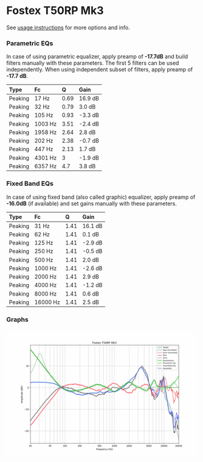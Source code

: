 # Fostex T50RP Mk3
See [usage instructions](https://github.com/jaakkopasanen/AutoEq#usage) for more options and info.

### Parametric EQs
In case of using parametric equalizer, apply preamp of **-17.7dB** and build filters manually
with these parameters. The first 5 filters can be used independently.
When using independent subset of filters, apply preamp of **-17.7 dB**.

| Type    | Fc      |    Q | Gain    |
|:--------|:--------|:-----|:--------|
| Peaking | 17 Hz   | 0.69 | 16.9 dB |
| Peaking | 32 Hz   | 0.79 | 3.0 dB  |
| Peaking | 105 Hz  | 0.93 | -3.3 dB |
| Peaking | 1003 Hz | 3.51 | -2.4 dB |
| Peaking | 1958 Hz | 2.64 | 2.8 dB  |
| Peaking | 202 Hz  | 2.38 | -0.7 dB |
| Peaking | 447 Hz  | 2.13 | 1.7 dB  |
| Peaking | 4301 Hz | 3    | -1.9 dB |
| Peaking | 6357 Hz | 4.7  | 3.8 dB  |

### Fixed Band EQs
In case of using fixed band (also called graphic) equalizer, apply preamp of **-16.0dB**
(if available) and set gains manually with these parameters.

| Type    | Fc       |    Q | Gain    |
|:--------|:---------|:-----|:--------|
| Peaking | 31 Hz    | 1.41 | 16.1 dB |
| Peaking | 62 Hz    | 1.41 | 0.1 dB  |
| Peaking | 125 Hz   | 1.41 | -2.9 dB |
| Peaking | 250 Hz   | 1.41 | -0.5 dB |
| Peaking | 500 Hz   | 1.41 | 2.0 dB  |
| Peaking | 1000 Hz  | 1.41 | -2.6 dB |
| Peaking | 2000 Hz  | 1.41 | 2.9 dB  |
| Peaking | 4000 Hz  | 1.41 | -1.2 dB |
| Peaking | 8000 Hz  | 1.41 | 0.6 dB  |
| Peaking | 16000 Hz | 1.41 | 2.5 dB  |

### Graphs
![](./Fostex%20T50RP%20Mk3.png)